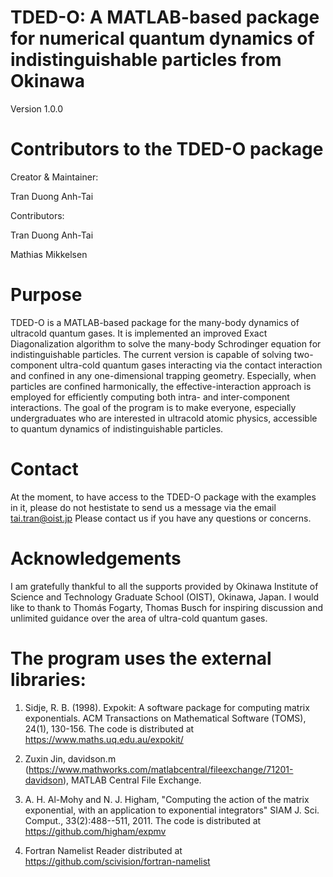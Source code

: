 # TDED-O: A MATLAB-based package for numerical quantum dynamics of indistinguishable particles from Okinawa

Version 1.0.0

# Contributors to the TDED-O package

Creator & Maintainer: 

Tran Duong Anh-Tai

Contributors: 

Tran Duong Anh-Tai

Mathias Mikkelsen

# Purpose
TDED-O is a MATLAB-based package for the many-body dynamics of ultracold quantum gases. It is implemented an improved Exact Diagonalization algorithm to solve the many-body Schrodinger equation for indistinguishable particles. The current version is capable of solving two-component ultra-cold quantum gases interacting via the contact interaction and confined in any one-dimensional trapping geometry. Especially, when particles are confined harmonically, the effective-interaction approach is employed for efficiently computing both intra- and inter-component interactions. The goal of the program is to make everyone, especially undergraduates who are interested in ultracold atomic physics, accessible to quantum dynamics of indistinguishable particles.

# Contact 
At the moment, to have access to the TDED-O package with the examples in it, please do not hestistate to send us a message via the email tai.tran@oist.jp
Please contact us if you have any questions or concerns. 

# Acknowledgements
I am gratefully thankful to all the supports provided by Okinawa Institute of Science and Technology Graduate School (OIST), Okinawa, Japan. I would like to thank to Thomás Fogarty, Thomas Busch for inspiring discussion and unlimited guidance over the area of ultra-cold quantum gases. 

# The program uses the external libraries:
1. Sidje, R. B. (1998). Expokit: A software package for computing matrix exponentials. ACM Transactions on Mathematical Software (TOMS), 24(1), 130-156. The code is distributed at https://www.maths.uq.edu.au/expokit/

2. Zuxin Jin, davidson.m (https://www.mathworks.com/matlabcentral/fileexchange/71201-davidson), MATLAB Central File Exchange.

3. A. H. Al-Mohy and N. J. Higham, "Computing the action of the matrix exponential, with an application to exponential integrators" SIAM J. Sci. Comput., 33(2):488--511, 2011. The code is distributed at https://github.com/higham/expmv

4. Fortran Namelist Reader distributed at https://github.com/scivision/fortran-namelist 

